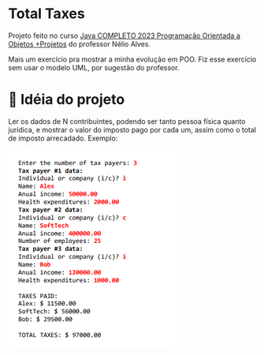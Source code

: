 # Total Taxes

Projeto feito no curso [Java COMPLETO 2023 Programação Orientada a Objetos +Projetos](https://www.udemy.com/course/java-curso-completo/) do professor Nélio Alves.

Mais um exercício pra mostrar a minha evolução em POO.
Fiz esse exercício sem usar o modelo UML, por sugestão do professor.

# 📃 Idéia do projeto

Ler os dados de N contribuintes, podendo ser tanto pessoa física quanto jurídica, e mostrar o valor do imposto pago por cada um, assim como o total de imposto arrecadado. Exemplo:

![image](./exemplo.png)

